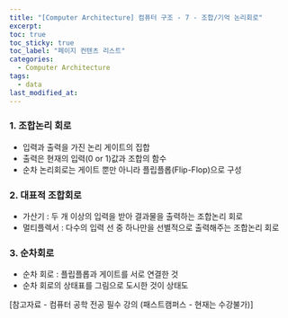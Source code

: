 ```yaml
---
title: "[Computer Architecture] 컴퓨터 구조 - 7 - 조합/기억 논리회로"
excerpt:
toc: true
toc_sticky: true
toc_label: "페이지 컨텐츠 리스트"
categories:
  - Computer Architecture
tags:
  - data
last_modified_at:
---
```


### **1. 조합논리 회로**

- 입력과 출력을 가진 논리 게이트의 집합
- 출력은 현재의 입력(0 or 1)값과 조합의 함수
- 순차 논리회로는 게이트 뿐만 아니라 플립플롭(Flip-Flop)으로 구성

### **2. 대표적 조합회로**

- 가산기 : 두 개 이상의 입력을 받아 결과물을 출력하는 조합논리 회로
- 멀티플렉서 : 다수의 입력 선 중 하나만을 선별적으로 출력해주는 조합논리 회로

### **3. 순차회로**

- 순차 회로 : 플립플롭과 게이트를 서로 연결한 것
- 순차 회로의 상태표를 그림으로 도시한 것이 상태도

[참고자료 - 컴퓨터 공학 전공 필수 강의 (패스트캠퍼스 - 현재는 수강불가)]
